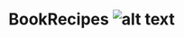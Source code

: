 # BookRecipes ![alt text](https://drive.google.com/file/d/1DlcYQZnyrjiBDunVnhQ7vQFWLmEQwFcg/view?usp=sharing "Logo")
